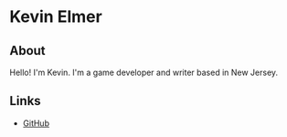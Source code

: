 # Kevin Elmer

## About

Hello! I'm Kevin. I'm a game developer and writer based in New Jersey.

## Links

- [GitHub](https://github.com/cueball-kev)  